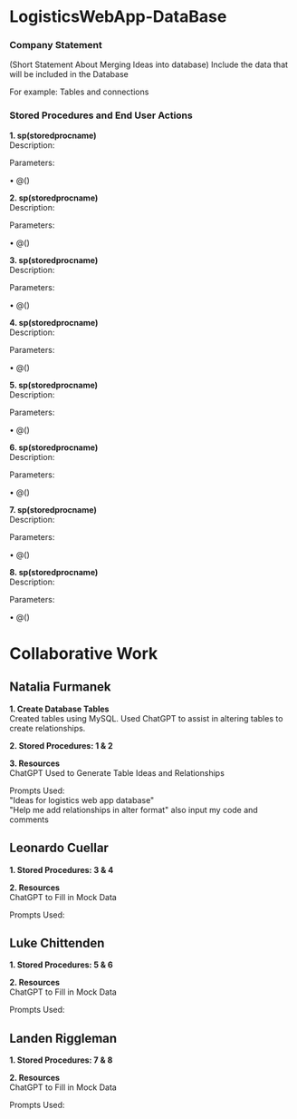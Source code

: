 # LogisticsWebApp-DataBase
### Company Statement
(Short Statement About Merging Ideas into database)
Include the data that will be included in the Database
<p> For example: Tables and connections </p>

### Stored Procedures and End User Actions
<strong> 1. sp(storedprocname) </strong>
<br> Description:  </br>
<p> Parameters: </p>
<p> • @() </p>

<strong> 2. sp(storedprocname) </strong>
<br> Description:  </br>
<p> Parameters: </p>
<p> • @() </p>

<strong> 3. sp(storedprocname) </strong>
<br> Description: </br>
<p> Parameters: </p>
<p> • @() </p>

<strong> 4. sp(storedprocname) </strong>
<br> Description:  </br>
<p> Parameters: </p>
<p> • @() </p>

<strong> 5. sp(storedprocname) </strong>
<br> Description:  </br>
<p> Parameters: </p>
<p> • @() </p>

<strong> 6. sp(storedprocname) </strong>
<br> Description:  </br>
<p> Parameters: </p>
<p> • @() </p>

<strong> 7. sp(storedprocname) </strong>
<br> Description:  </br>
<p> Parameters: </p>
<p> • @() </p>

<strong> 8. sp(storedprocname) </strong>
<br> Description:  </br>
<p> Parameters: </p>
<p> • @() </p>

# Collaborative Work
## Natalia Furmanek 
<strong>1. Create Database Tables </strong>
<br> Created tables using MySQL. Used ChatGPT to assist in altering tables to create relationships. <br>

<strong>2. Stored Procedures: 1 & 2 </strong>

<strong>3. Resources </strong>
<br> ChatGPT Used to Generate Table Ideas and Relationships </br>
<p> Prompts Used: 
<br> "Ideas for logistics web app database" </br>
"Help me add relationships in alter format" also input my code and comments </p>

## Leonardo Cuellar
<strong>1. Stored Procedures: 3 & 4 </strong>

<strong>2. Resources </strong>
<br> ChatGPT to Fill in Mock Data </br>
<p> Prompts Used: </p>

## Luke Chittenden
<strong>1. Stored Procedures: 5 & 6 </strong>

<strong>2. Resources </strong>
<br> ChatGPT to Fill in Mock Data </br>
<p> Prompts Used: </p>

## Landen Riggleman
<strong>1. Stored Procedures: 7 & 8 </strong>

<strong>2. Resources </strong>
<br> ChatGPT to Fill in Mock Data </br>
<p> Prompts Used: </p>
